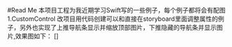 #Read Me
本项目工程为我近期学习Swift写的一些例子，每个例子都将会有配图
1.CustomControl 改项目用代码创建可以和直接在storyboard里面调整属性的例子，另外也实现了上推导航条显示并缩放顶部图片，下推隐藏的导航条并显示图片,效果图如下：
[]